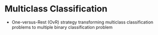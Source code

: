 # Multiclass Classification
  
   - One-versus-Rest (OvR) strategy transforming multiclass classification problems to multiple binary classification problem
